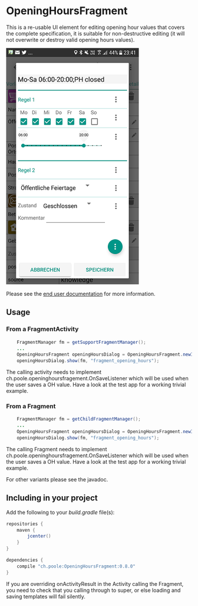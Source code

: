 # OpeningHoursFragment

This is a re-usable UI element for editing opening hour values that covers the complete specification, it is suitable for non-destructive editing (it will not overwrite or destroy valid opening hours values).

![Screenshot](documentation/images/Screenshot_basic.png)

Please see the [end user documentation](lib/documentation/docs/help/en/Opening%20hours.md) for more information. 

## Usage

### From a FragmentActivity

``` java
    FragmentManager fm = getSupportFragmentManager();
    ...
	OpeningHoursFragment openingHoursDialog = OpeningHoursFragment.newInstance(key,finalValue, R.style.Theme_AppCompat_Light_Dialog_Alert, -1, true);
	openingHoursDialog.show(fm, "fragment_opening_hours");
```

The calling activity needs to implement ch.poole.openinghoursfragement.OnSaveListener which will be used when the user saves a OH value. Have a look at the test app for a working trivial example.

### From a Fragment

``` java
    FragmentManager fm = getChildFragmentManager();
    ...
	OpeningHoursFragment openingHoursDialog = OpeningHoursFragment.newInstanceForFragment(key,finalValue, R.style.Theme_AppCompat_Light_Dialog_Alert, -1, true);
	openingHoursDialog.show(fm, "fragment_opening_hours");
```

The calling Fragment needs to implement ch.poole.openinghoursfragement.OnSaveListener which will be used when the user saves a OH value. Have a look at the test app for a working trivial example.

For other variants please see the javadoc.

## Including in your project

Add the following to your *build.gradle* file(s):

``` groovy
repositories {
    maven {
    	jcenter()
    }
}
```

``` groovy
dependencies {
    compile "ch.poole:OpeningHoursFragment:0.8.0"
}
```

If you are overriding onActivityResult in the Activity calling the Fragment, you need to check that you calling through to super, or else loading and saving templates will fail silently. 